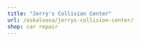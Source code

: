 ```yaml
---
title: "Jerry's Collision Center"
url: /oskaloosa/jerrys-collision-center/
shop: car repair
---
```

